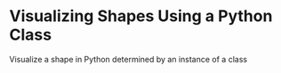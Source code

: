 # Visualizing Shapes Using a Python Class
Visualize a shape in Python determined by an instance of a class
